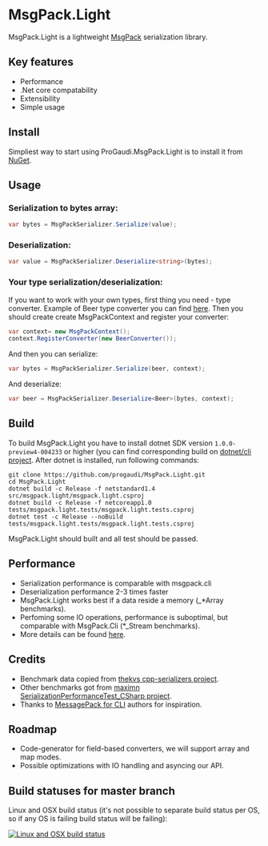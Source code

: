 # MsgPack.Light

MsgPack.Light is a lightweight [MsgPack](http://msgpack.org/) serialization library.

## Key features
* Performance
* .Net core compatability
* Extensibility
* Simple usage

## Install
Simpliest way to start using ProGaudi.MsgPack.Light is to install it from [NuGet](https://www.nuget.org/packages/MsgPack.Light/).

## Usage
### Serialization to bytes array:
```C#
var bytes = MsgPackSerializer.Serialize(value);
```

### Deserialization:
```C#
var value = MsgPackSerializer.Deserialize<string>(bytes);
```

### Your type serialization/deserialization:
If you want to work with your own types, first thing you need - type converter.
Example of Beer type converter you can find [here](https://github.com/progaudi/MsgPack.Light/blob/master/VS/src/msgpack.light.benchmark/Beer.cs).
Then you should create create MsgPackContext and register your converter:
```C#
var context= new MsgPackContext();
context.RegisterConverter(new BeerConverter());
```

And then you can serialize:
```C#
var bytes = MsgPackSerializer.Serialize(beer, context);
```

And deserialize:
```C#
var beer = MsgPackSerializer.Deserialize<Beer>(bytes, context);
```

## Build
To build MsgPack.Light you have to install dotnet SDK version ```1.0.0-preview4-004233``` or higher (you can find corresponding build on [dotnet/cli project](https://github.com/dotnet/cli).
After dotnet is installed, run following commands:
```
git clone https://github.com/progaudi/MsgPack.Light.git
cd MsgPack.Light
dotnet build -c Release -f netstandard1.4 src/msgpack.light/msgpack.light.csproj
dotnet build -c Release -f netcoreapp1.0 tests/msgpack.light.tests/msgpack.light.tests.csproj
dotnet test -c Release --noBuild tests/msgpack.light.tests/msgpack.light.tests.csproj
```
MsgPack.Light should built and all test should be passed.

## Performance
* Serialization performance is comparable with msgpack.cli
* Deserialization performance 2-3 times faster
* MsgPack.Light works best if a data reside a memory (\_*Array benchmarks).
* Perfoming some IO operations, performance is suboptimal, but comparable with MsgPack.Cli (\*_Stream benchmarks).
* More details can be found [here](https://github.com/progaudi/MsgPack.Light/blob/master/benchmarks.md).

## Credits
* Benchmark data copied from [thekvs cpp-serializers project](https://github.com/thekvs/cpp-serializers/blob/c6b305fe3659d2df3b492698bb5d7cb284ab2f9f/data.hpp).
* Other benchmarks got from [maximn SerializationPerformanceTest_CSharp project](https://github.com/maximn/SerializationPerformanceTest_CSharp).
* Thanks to [MessagePack for CLI](https://github.com/msgpack/msgpack-cli) authors for inspiration.

## Roadmap
* Code-generator for field-based converters, we will support array and map modes.
* Possible optimizations with IO handling and asyncing our API.


## Build statuses for master branch

Linux and OSX build status (it's not possible to separate build status per OS, so if any OS is failing build status will be failing):

[![Linux and OSX build status](https://travis-ci.org/progaudi/MsgPack.Light.svg?branch=master)](https://travis-ci.org/progaudi/MsgPack.Light)
